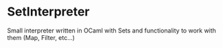 # SetInterpreter
Small interpreter written in OCaml with Sets and functionality to work with them (Map, Filter, etc...)
